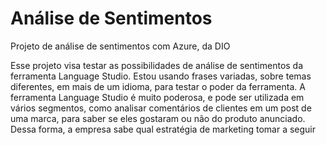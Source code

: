 # Análise de Sentimentos
Projeto de análise de sentimentos com Azure, da DIO



Esse projeto visa testar as possibilidades de análise de sentimentos da ferramenta Language Studio. Estou usando frases variadas, sobre temas diferentes, em mais de um idioma, para testar o poder da ferramenta.
A ferramenta Language Studio é muito poderosa, e pode ser utilizada em vários segmentos, como analisar comentários de clientes em um post de uma marca, para saber se eles gostaram ou não do produto anunciado. Dessa forma, a empresa sabe qual estratégia de marketing tomar a seguir
